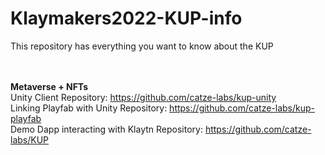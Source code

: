 # Klaymakers2022-KUP-info <br/>
This repository has everything you want to know about the KUP<br/>
<br/><br/>

**Metaverse + NFTs**<br/>
Unity Client Repository: https://github.com/catze-labs/kup-unity<br/>
Linking Playfab with Unity Repository: https://github.com/catze-labs/kup-playfab<br/>
Demo Dapp interacting with Klaytn Repository: https://github.com/catze-labs/KUP<br/>


